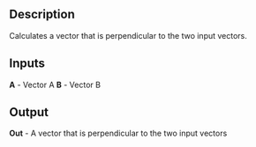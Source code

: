 ## Description
Calculates a vector that is perpendicular to the two input vectors.

## Inputs
**A** - Vector A
**B** - Vector B


## Output
**Out** - A vector that is perpendicular to the two input vectors
